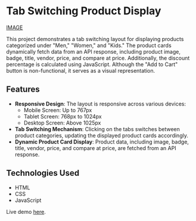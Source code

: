 # Tab Switching Product Display

[IMAGE](https://drive.google.com/file/d/12ykB5F09zK_zfLYsAQ7Yo9Ig0tgSoqJK/view?usp=drive_link)

This project demonstrates a tab switching layout for displaying products categorized under "Men," "Women," and "Kids." The product cards dynamically fetch data from an API response, including product image, badge, title, vendor, price, and compare at price. Additionally, the discount percentage is calculated using JavaScript. Although the "Add to Cart" button is non-functional, it serves as a visual representation.

## Features

- **Responsive Design**: The layout is responsive across various devices:
  - Mobile Screen: Up to 767px
  - Tablet Screen: 768px to 1024px
  - Desktop Screen: Above 1025px
- **Tab Switching Mechanism**: Clicking on the tabs switches between product categories, updating the displayed product cards accordingly.
- **Dynamic Product Card Display**: Product data, including image, badge, title, vendor, price, and compare at price, are fetched from an API response.

## Technologies Used

- HTML
- CSS
- JavaScript

Live demo [here](https://fashion-dummy.netlify.app/).

